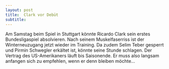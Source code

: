 ```yaml
---
layout: post
title:  Clark vor Debüt
subtitle:  
---
```


Am Samstag beim Spiel in Stuttgart könnte Ricardo Clark sein erstes Bundesligaspiel absolvieren. Nach seinem Muskelfaserriss ist der Winterneuzugang jetzt wieder im Training. Da zudem Selim Teber gesperrt und Pirmin Schwegler erkältet ist, könnte seine Stunde schlagen. Der Vertrag des US-Amerikaners läuft bis Saisonende. Er muss also langsam anfangen sich zu empfehlen, wenn er denn bleiben möchte...


